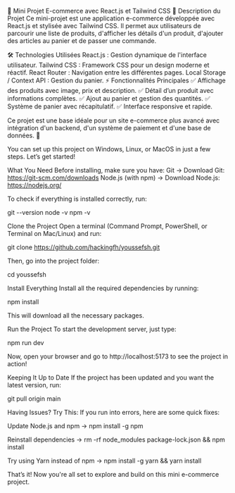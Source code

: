 📌 Mini Projet E-commerce avec React.js et Tailwind CSS
🔹 Description du Projet
Ce mini-projet est une application e-commerce développée avec React.js et stylisée avec Tailwind CSS. Il permet aux utilisateurs de parcourir une liste de produits, d'afficher les détails d'un produit, d'ajouter des articles au panier et de passer une commande.

🛠️ Technologies Utilisées
React.js : Gestion dynamique de l'interface utilisateur.
Tailwind CSS : Framework CSS pour un design moderne et réactif.
React Router : Navigation entre les différentes pages.
Local Storage / Context API : Gestion du panier.
⚡ Fonctionnalités Principales
✅ Affichage des produits avec image, prix et description.
✅ Détail d’un produit avec informations complètes.
✅ Ajout au panier et gestion des quantités.
✅ Système de panier avec récapitulatif.
✅ Interface responsive et rapide.

Ce projet est une base idéale pour un site e-commerce plus avancé avec intégration d'un backend, d'un système de paiement et d'une base de données. 🚀


You can set up this project on Windows, Linux, or MacOS in just a few steps. Let’s get started!

What You Need
Before installing, make sure you have:
Git → Download Git: https://git-scm.com/downloads
Node.js (with npm) → Download Node.js: https://nodejs.org/

To check if everything is installed correctly, run:

git --version
node -v
npm -v

Clone the Project
Open a terminal (Command Prompt, PowerShell, or Terminal on Mac/Linux) and run:

git clone https://github.com/hackingfh/youssefsh.git

Then, go into the project folder:

cd youssefsh

Install Everything
Install all the required dependencies by running:

npm install

This will download all the necessary packages.

Run the Project
To start the development server, just type:

npm run dev

Now, open your browser and go to http://localhost:5173 to see the project in action!

Keeping It Up to Date
If the project has been updated and you want the latest version, run:

git pull origin main

Having Issues? Try This:
If you run into errors, here are some quick fixes:

Update Node.js and npm → npm install -g npm

Reinstall dependencies → rm -rf node_modules package-lock.json && npm install

Try using Yarn instead of npm → npm install -g yarn && yarn install

That’s it! Now you're all set to explore and build on this mini e-commerce project.
